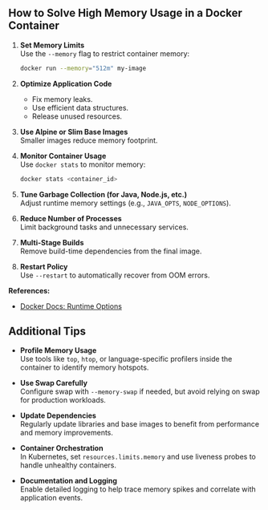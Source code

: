 ## How to Solve High Memory Usage in a Docker Container

1. **Set Memory Limits**  
    Use the `--memory` flag to restrict container memory:
    ```sh
    docker run --memory="512m" my-image
    ```

2. **Optimize Application Code**  
    - Fix memory leaks.
    - Use efficient data structures.
    - Release unused resources.

3. **Use Alpine or Slim Base Images**  
    Smaller images reduce memory footprint.

4. **Monitor Container Usage**  
    Use `docker stats` to monitor memory:
    ```sh
    docker stats <container_id>
    ```

5. **Tune Garbage Collection (for Java, Node.js, etc.)**  
    Adjust runtime memory settings (e.g., `JAVA_OPTS`, `NODE_OPTIONS`).

6. **Reduce Number of Processes**  
    Limit background tasks and unnecessary services.

7. **Multi-Stage Builds**  
    Remove build-time dependencies from the final image.

8. **Restart Policy**  
    Use `--restart` to automatically recover from OOM errors.

**References:**  
- [Docker Docs: Runtime Options](https://docs.docker.com/config/containers/resource_constraints/)


## Additional Tips

- **Profile Memory Usage**  
    Use tools like `top`, `htop`, or language-specific profilers inside the container to identify memory hotspots.

- **Use Swap Carefully**  
    Configure swap with `--memory-swap` if needed, but avoid relying on swap for production workloads.

- **Update Dependencies**  
    Regularly update libraries and base images to benefit from performance and memory improvements.

- **Container Orchestration**  
    In Kubernetes, set `resources.limits.memory` and use liveness probes to handle unhealthy containers.

- **Documentation and Logging**  
    Enable detailed logging to help trace memory spikes and correlate with application events.